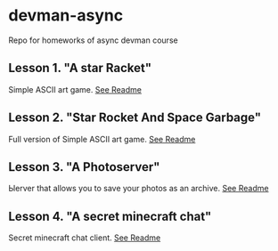 # devman-async
Repo for homeworks of async devman course

## Lesson 1. "A star Racket"
Simple ASCII art game. [See Readme](lesson-1/README.md)

## Lesson 2. "Star Rocket And Space Garbage"
Full version of Simple ASCII art game. [See Readme](lesson-2/README.md)

## Lesson 3. "A Photoserver"
Ыerver that allows you to save your photos as an archive. [See Readme](lesson-3/README.md)

## Lesson 4. "A secret minecraft chat"
Secret minecraft chat client. [See Readme](lesson-4/README.md)
